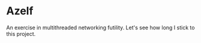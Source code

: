 # Azelf

An exercise in multithreaded networking futility. Let's see how long I stick to
this project.
